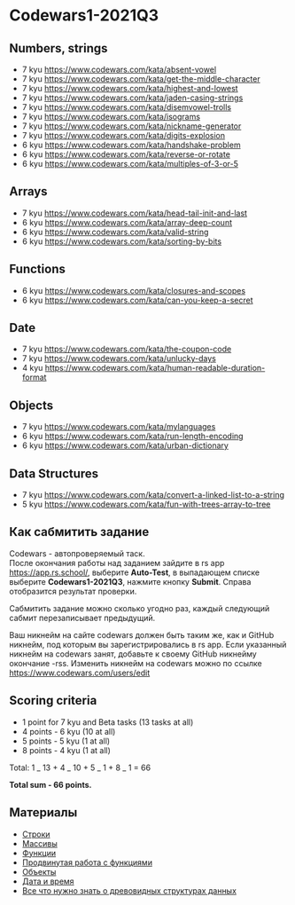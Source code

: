 # Codewars1-2021Q3

## Numbers, strings

- 7 kyu https://www.codewars.com/kata/absent-vowel
- 7 kyu https://www.codewars.com/kata/get-the-middle-character
- 7 kyu https://www.codewars.com/kata/highest-and-lowest
- 7 kyu https://www.codewars.com/kata/jaden-casing-strings
- 7 kyu https://www.codewars.com/kata/disemvowel-trolls
- 7 kyu https://www.codewars.com/kata/isograms
- 7 kyu https://www.codewars.com/kata/nickname-generator
- 7 kyu https://www.codewars.com/kata/digits-explosion
- 6 kyu https://www.codewars.com/kata/handshake-problem
- 6 kyu https://www.codewars.com/kata/reverse-or-rotate
- 6 kyu https://www.codewars.com/kata/multiples-of-3-or-5

## Arrays

- 7 kyu https://www.codewars.com/kata/head-tail-init-and-last
- 6 kyu https://www.codewars.com/kata/array-deep-count
- 6 kyu https://www.codewars.com/kata/valid-string
- 6 kyu https://www.codewars.com/kata/sorting-by-bits

## Functions

- 6 kyu https://www.codewars.com/kata/closures-and-scopes
- 6 kyu https://www.codewars.com/kata/can-you-keep-a-secret

## Date

- 7 kyu https://www.codewars.com/kata/the-coupon-code
- 7 kyu https://www.codewars.com/kata/unlucky-days
- 4 kyu https://www.codewars.com/kata/human-readable-duration-format

## Objects

- 7 kyu https://www.codewars.com/kata/mylanguages
- 6 kyu https://www.codewars.com/kata/run-length-encoding
- 6 kyu https://www.codewars.com/kata/urban-dictionary

## Data Structures

- 7 kyu https://www.codewars.com/kata/convert-a-linked-list-to-a-string
- 5 kyu https://www.codewars.com/kata/fun-with-trees-array-to-tree

## Как сабмитить задание

Codewars - автопроверяемый таск.  
После окончания работы над заданием зайдите в rs app https://app.rs.school/, выберите **Auto-Test**, в выпадающем списке выберите **Codewars1-2021Q3**, нажмите кнопку **Submit**. Справа отобразится результат проверки.

Сабмитить задание можно сколько угодно раз, каждый следующий сабмит перезаписывает предыдущий.

Ваш никнейм на сайте codewars должен быть таким же, как и GitHub никнейм, под которым вы зарегистрировались в rs app. Если указанный никнейм на codewars занят, добавьте к своему GitHub никнейму окончание -rss. Изменить никнейм на codewars можно по ссылке https://www.codewars.com/users/edit

## Scoring criteria

- 1 point for 7 kyu and Beta tasks (13 tasks at all)
- 4 points - 6 kyu (10 at all)
- 5 points - 5 kyu (1 at all)
- 8 points - 4 kyu (1 at all)

Total: 1 _ 13 + 4 _ 10 + 5 _ 1 + 8 _ 1 = 66

**Total sum - 66 points.**

## Материалы

- [Строки](https://learn.javascript.ru/string)
- [Массивы](https://learn.javascript.ru/array)
- [Функции](https://learn.javascript.ru/function-basics)
- [Продвинутая работа с функциями](https://learn.javascript.ru/advanced-functions)
- [Объекты](https://learn.javascript.ru/object-basics)
- [Дата и время](https://learn.javascript.ru/date)
- [Все что нужно знать о древовидных структурах данных](https://medium.com/nuances-of-programming/%D0%B2%D1%81%D0%B5-%D1%87%D1%82%D0%BE-%D0%BD%D1%83%D0%B6%D0%BD%D0%BE-%D0%B7%D0%BD%D0%B0%D1%82%D1%8C-%D0%BE-%D0%B4%D1%80%D0%B5%D0%B2%D0%BE%D0%B2%D0%B8%D0%B4%D0%BD%D1%8B%D1%85-%D1%81%D1%82%D1%80%D1%83%D0%BA%D1%82%D1%83%D1%80%D0%B0%D1%85-%D0%B4%D0%B0%D0%BD%D0%BD%D1%8B%D1%85-d750444a77ec)
